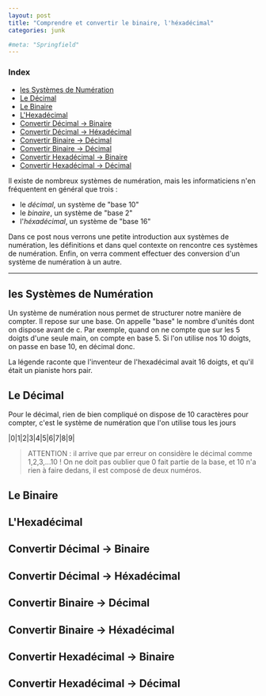 ```yaml
---
layout: post
title: "Comprendre et convertir le binaire, l'héxadécimal"
categories: junk

#meta: "Springfield"
---
```


### Index 
- [les Systèmes de Numération](#les-systemes-de-numeration)
- [Le Décimal](#Le-decimal)
- [Le Binaire](#Le-binaire)
- [L'Hexadécimal](#l'hexadecimal)
- [Convertir Décimal -> Binaire](#convertir-decimal-->-Binaire)
- [Convertir Décimal -> Héxadécimal](#convertir-decimal-->-hexadecimal)
- [Convertir Binaire -> Décimal](#convertir-binaire-->-decimal)
- [Convertir Binaire -> Décimal](#convertir-binaire-->decimal)
- [Convertir Hexadécimal -> Binaire](#convertir-hexadecimal-->-binaire)
- [Convertir Hexadécimal -> Décimal](#convertir-hexadecimal-->-decimal)

Il existe de nombreux systèmes de numération, mais les informaticiens n'en fréquentent en général que trois : 

- le *décimal*, un système de "base 10" 
- le *binaire*, un système de "base 2"
- l'*héxadécimal*, un système de "base 16"

Dans ce post nous verrons une petite introduction aux systèmes de numération, les définitions et dans quel contexte on rencontre ces systèmes de numération. Enfin, on verra comment effectuer des conversion d'un système de numération à un autre. 

---

## les Systèmes de Numération

Un système de numération nous permet de structurer notre manière de compter. Il repose sur une base. 
On appelle "base" le nombre d'unités dont on dispose avant de c. Par exemple, quand on ne compte que sur les 5 doigts d'une seule main, on compte en base 5. Si l'on utilise nos 10 doigts, on passe en base 10, en décimal donc. 


La légende raconte que l'inventeur de l'hexadécimal avait 16 doigts, et qu'il était un pianiste hors pair.


## Le Décimal

Pour le décimal, rien de bien compliqué on dispose de 10 caractères pour compter, c'est le système de numération que l'on utilise tous les jours 

|0|1|2|3|4|5|6|7|8|9|

> ATTENTION : il arrive que par erreur on considère le décimal comme 1,2,3,...10 ! On ne doit pas oublier que 0 fait partie de la base, et 10 n'a rien à faire dedans, il est composé de deux numéros. 


## Le Binaire
## L'Hexadécimal
## Convertir Décimal -> Binaire
## Convertir Décimal -> Héxadécimal
## Convertir Binaire -> Décimal
## Convertir Binaire -> Héxadécimal
## Convertir Hexadécimal -> Binaire
## Convertir Hexadécimal -> Décimal

